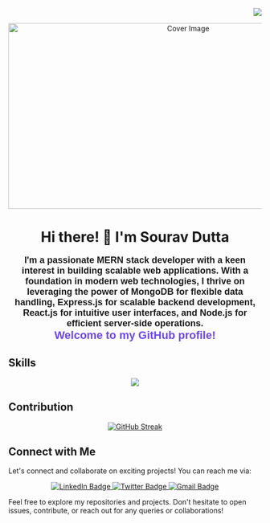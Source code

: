 <div align="right"> 
  
![](https://komarev.com/ghpvc/?username=Souravn1200&label=PROFILE+VIEWS)

</div>

<div align="center">
  
  <img src="https://i.ibb.co/Mgg8Bzm/Borcelle.png" alt="Cover Image" width="700" height="370"/>
</div>


<div align="center">

# Hi there! 👋 I'm Sourav Dutta

</div>



<div align="center">
  <p style="font-family: 'Arial', sans-serif; font-size: 18px; font-weight: bold;">
    I'm a passionate MERN stack developer with a keen interest in building scalable web applications. With a foundation in modern web technologies, I thrive on leveraging the power of MongoDB for flexible data handling, Express.js for scalable backend development, React.js for intuitive user interfaces, and Node.js for efficient server-side operations.
    <br/>
    <span style="font-size: 22px; color: #6d48e5;">Welcome to my GitHub profile!</span>
  </p>
</div>





## Skills
<p align="center">
  <a href="https://skillicons.dev">
    <img src="https://skillicons.dev/icons?i=html,css,js,figma,github,tailwind,mongodb,react,express,nodejs," />
  </a>
</p>

## Contribution

<div align="center">

  [![GitHub Streak](https://github-readme-streak-stats.herokuapp.com?user=Souravn1200&theme=tokyonight&mode=weekly)](https://git.io/streak-stats)

</div>


## Connect with Me
Let's connect and collaborate on exciting projects! You can reach me via:

<div id="badges" align="center">

  <a href="https://www.linkedin.com/in/souravn1200">
    <img src="https://img.shields.io/badge/LinkedIn-blue?style=for-the-badge&logo=linkedin&logoColor=white" alt="LinkedIn Badge"/>
  </a>
  <a href="https://www.facebook.com/souravn1200">
    <img src="https://img.shields.io/badge/facebook-blue?style=for-the-badge&logo=facebook&logoColor=white" alt="Twitter Badge"/>
  </a>

   <a href="mailto:souravn1200@gmail.com">
  <img src="https://img.shields.io/badge/gmail-blue?style=for-the-badge&logo=gmail&logoColor=red" alt="Gmail Badge"/>
</a>

</div> 


Feel free to explore my repositories and projects. Don't hesitate to open issues, contribute, or reach out for any queries or collaborations!
